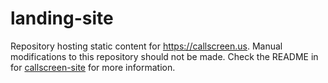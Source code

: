 # landing-site

Repository hosting static content for https://callscreen.us.
Manual modifications to this repository should not be made.
Check the README in for [callscreen-site](https://bitbucket.org/callscreen/callscreen-site/src/master/)
for more information.
